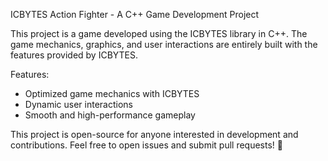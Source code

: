 ICBYTES Action Fighter - A C++ Game Development Project

This project is a game developed using the ICBYTES library in C++. The game mechanics, graphics, and user interactions are entirely built with the features provided by ICBYTES.

Features:
 - Optimized game mechanics with ICBYTES
 - Dynamic user interactions
 - Smooth and high-performance gameplay
   
This project is open-source for anyone interested in development and contributions. Feel free to open issues and submit pull requests! 🚀
